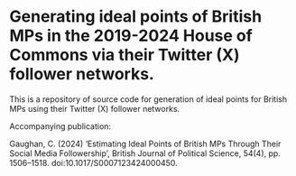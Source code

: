 # Generating ideal points of British MPs in the 2019-2024 House of Commons via their Twitter (X) follower networks. 
This is a repository of source code for generation of ideal points for British MPs using their Twitter (X) follower networks.

Accompanying publication:

Gaughan, C. (2024) ‘Estimating Ideal Points of British MPs Through Their Social Media Followership’, British Journal of Political Science, 54(4), pp. 1506–1518. doi:10.1017/S0007123424000450.
